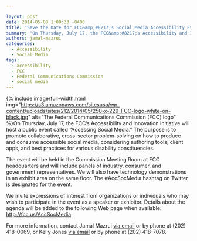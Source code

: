 ```yaml
---

layout: post
date: 2014-05-08 1:00:33 -0400
title: 'Save the Date for FCC&amp;#8217;s Social Media Accessibility Event'
summary: 'On Thursday, July 17, the FCC&amp;#8217;s Accessibility and Innovation Initiative will host a public event called &amp;#8220;Accessing Social Media.&amp;#8221; The purpose is to promote collaborative, cross-sector problem-solving on how to produce and consume accessible social media, considering authoring tools, client apps, and best practices for various disability'
authors: jamal-mazrui
categories:
  - Accessibility
  - Social Media
tags:
  - accessibility
  - FCC
  - Federal Communications Commission
  - social media
---
```



{% include image/full-width.html img="https://s3.amazonaws.com/sitesusa/wp-content/uploads/sites/212/2014/05/250-x-229-FCC-logo-white-on-black.jpg" alt="The Federal Communications Commission (FCC) logo" %}On Thursday, July 17, the FCC&#8217;s Accessibility and Innovation Initiative will host a public event called &#8220;Accessing Social Media.&#8221; The purpose is to promote collaborative, cross-sector problem-solving on how to produce and consume accessible social media, considering authoring tools, client apps, and best practices for various disability constituencies.

The event will be held in the Commission Meeting Room at FCC headquarters and will include panels of industry, consumer, and government representatives. We will also have technology demonstrations in an exhibit area on the same floor. The #AccSocMedia hashtag on Twitter is designated for the event.

We invite expressions of interest from organizations or individuals who may wish to participate in the event as a speaker or exhibitor. Details about the agenda will be added to the following Web page when available: <http://fcc.us/AccSocMedia>.

For more information, contact Jamal Mazrui [via email](mailto:jamal.mazrui@fcc.gov) or by phone at (202) 418-0069, or Kelly Jones [via email](mailto:kelly.jones@fcc.gov) or by phone at (202) 418-7078.
